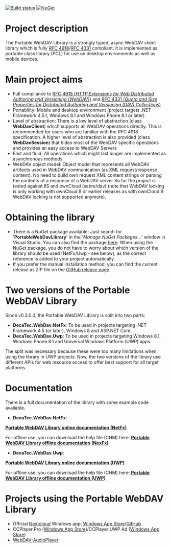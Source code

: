 [![Build status](https://ci.appveyor.com/api/projects/status/3sjjbui36gpc3pvr?svg=true)](https://ci.appveyor.com/project/DecaTec/portable-webdav-library)
[![NuGet](https://img.shields.io/nuget/v/PortableWebDavLibrary.svg)](https://www.nuget.org/packages/PortableWebDavLibrary/)

# Project description

The Portable WebDAV Library is a strongly typed, async WebDAV client library which is fully [RFC 4918](http://tools.ietf.org/html/rfc4918)/[RFC 4331](https://tools.ietf.org/html/rfc4331) compliant. It is implemented as portable class library (PCL) for use on desktop environments as well as mobile devices.

# Main project aims
* Full compliance to [RFC 4918 (*HTTP Extensions for Web Distributed Authoring and Versioning (WebDAV)*)](http://tools.ietf.org/html/rfc4918) and [RFC 4331 (*Quota and Size Properties for Distributed Authoring and Versioning (DAV) Collections*)](https://tools.ietf.org/html/rfc4331)
* Portability: Mobile and desktop environment (project targets .NET Framework 4.5.1, Windows 8.1 and Windows Phone 8.1 or later)
* Level of abstraction: There is a low level of abstraction (class **WebDavClient**) which supports all WebDAV operations directly. This is recommended for users who are familiar with the RFC 4918 specification. A higher level of abstraction is also provided (class **WebDavSession**) that hides most of the WebDAV specific operations and provides an easy access to WebDAV Servers
* Fast and fluid: All operations which might last longer are implemented as asynchronous methods
* WebDAV object model: Object model that represents all WebDAV artifacts used in WebDAV communication (as XML request/response content). No need to build own request XML content strings or parsing the contents of a response of a WebDAV server
So far the project is tested against IIS and ownCloud (sabre/dav) (note that WebDAV locking is only working with ownCloud 8 or earlier releases as with ownCloud 9 WebDAV locking is not supported anymore).

# Obtaining the library
* There is a NuGet package available: Just search for '**PortableWebDavLibrary**' in the '*Manage NuGet Packages...*' window in Visual Studio. You can also find the package [here](https://www.nuget.org/packages/PortableWebDavLibrary/). When using the NuGet package, you do not have to worry about which version of the library should be used (NetFx/Uwp - see below), as the correct reference is added to your project automatically.
* If you prefer the manual installation method, you can find the current release as ZIP file on the [GitHub release page](https://github.com/DecaTec/Portable-WebDAV-Library/releases).

# Two versions of the Portable WebDAV Library
Since v0.3.0.0, the Portable WebDAV Library is split into two parts:
* **DecaTec.WebDav.NetFx**: To be used in projects targeting .NET Framework 4.5 (or later), Windows 8 and ASP.NET Core.
* **DecaTec.WebDav.Uwp**: To be used in projects targeting Windows 8.1, Windows Phone 8.1 and Universal Windows Platform (UWP) apps.

The split was necessary because these were too many limitations when using the library in UWP projects. Now, the two versions of the library use different APIs for web resource access to offer best support for all target platforms.
 
# Documentation
There is a full documentation of the library with some example code available.

* **DecaTec.WebDav.NetFx**:

**[Portable WebDAV Library online documentation (NetFx)](https://decatec.de/ext/PortableWebDAVLibrary/Doc/NetFx/index.html)**

For offline use, you can download the help file (CHM) here:
**[Portable WebDAV Library offline documentation (NexFx)](https://decatec.de/ext/PortableWebDAVLibrary/Doc/NetFx/DecaTec.WebDav.NetFx.Documentation.chm)**
* **DecaTec.WebDav.Uwp**:

**[Portable WebDAV Library online documentation (UWP)](https://decatec.de/ext/PortableWebDAVLibrary/Doc/Uwp/index.html)**

For offline use, you can download the help file (CHM) here:
**[Portable WebDAV Library offline documentation (UWP)](https://decatec.de/ext/PortableWebDAVLibrary/Doc/Uwp/DecaTec.WebDav.Uwp.Documentation.chm)**

# Projects using the Portable WebDAV Library
* Official [Nextcloud](https://nextcloud.com/) Windows app: [Windows App Store](https://www.microsoft.com/store/apps/9nblggh532xq)/[GitHub](https://github.com/nextcloud/windows-universal)
* CCPlayer Pro ([Windows App Store](https://www.microsoft.com/store/apps/9wzdncrfjljw))/CCPlayer UWP Ad ([Windows App Store](https://www.microsoft.com/store/apps/9nblggh4z7q0))
* [WebDAV-AudioPlayer](https://github.com/StefH/WebDAV-AudioPlayer)

